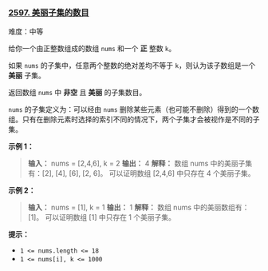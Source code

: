### [2597\. 美丽子集的数目](https://leetcode.cn/problems/the-number-of-beautiful-subsets/)

难度：中等

给你一个由正整数组成的数组 `nums` 和一个 **正** 整数 `k`。

如果 `nums` 的子集中，任意两个整数的绝对差均不等于 `k`，则认为该子数组是一个 **美丽** 子集。

返回数组 `nums` 中 **非空** 且 **美丽** 的子集数目。

`nums` 的子集定义为：可以经由 `nums` 删除某些元素（也可能不删除）得到的一个数组。只有在删除元素时选择的索引不同的情况下，两个子集才会被视作是不同的子集。

**示例 1：**

> **输入：** nums = [2,4,6], k = 2
> **输出：** 4
> **解释：** 数组 nums 中的美丽子集有：[2], [4], [6], [2, 6]。
> 可以证明数组 [2,4,6] 中只存在 4 个美丽子集。

**示例 2：**

> **输入：** nums = [1], k = 1
> **输出：** 1
> **解释：** 数组 nums 中的美丽数组有：[1]。
> 可以证明数组 [1] 中只存在 1 个美丽子集。

**提示：**

- `1 <= nums.length <= 18`
- `1 <= nums[i], k <= 1000`
